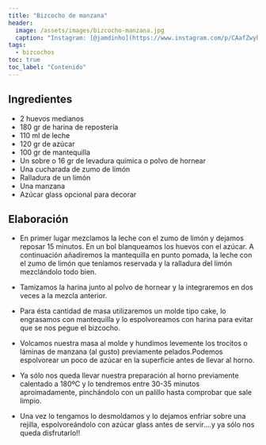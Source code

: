 ```yaml
---
title: "Bizcocho de manzana"
header:
  image: /assets/images/bizcocho-manzana.jpg
  caption: "Instagram: [@jamdinho](https://www.instagram.com/p/CAafZwyhLZq/?iqshid=if4x22y7ah7z)"
tags:
  - bizcochos
toc: true
toc_label: "Contenido"
---
```



## Ingredientes

- 2 huevos medianos
- 180 gr de harina de repostería
- 110 ml de leche
- 120 gr de azúcar
- 100 gr de mantequilla
- Un sobre o 16 gr de levadura química o polvo de hornear
- Una cucharada de zumo de limón
- Ralladura de un limón
- Una manzana 
- Azúcar glass opcional para decorar

## Elaboración 

- En primer lugar mezclamos la leche con el zumo de limón y dejamos reposar 15 minutos. En un bol blanqueamos los huevos con el azúcar. A continuación añadiremos la mantequilla en punto pomada, la leche con el zumo de limón que teníamos reservada y la ralladura del limón mezclándolo todo bien.

- Tamizamos la harina junto al polvo de hornear y la integraremos en dos veces a la mezcla anterior.

- Para ésta cantidad de masa utilizaremos un molde tipo cake, lo engrasamos con mantequilla y lo espolvoreamos con harina para evitar que se nos pegue el bizcocho.

- Volcamos nuestra masa al molde y hundimos levemente los trocitos o láminas de manzana (al gusto) previamente pelados.Podemos espolvorear un poco de azúcar en la superficie antes de llevar al horno.

- Ya sólo nos queda llevar nuestra preparación al horno previamente calentado a 180ºC y lo tendremos entre 30-35 minutos aproimadamente, pinchándolo con un palillo hasta comprobar que sale limpio.

- Una vez lo tengamos lo desmoldamos y lo dejamos enfriar sobre una rejilla, espolvoreándolo con azúcar glass antes de servir....y ya sólo nos queda disfrutarlo!!